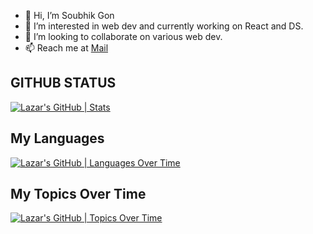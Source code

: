 - 👋 Hi, I’m Soubhik Gon
- 👀 I’m interested in web dev  and currently working on React and DS.
- 💞️ I’m looking to collaborate on various web dev.
- 📫 Reach me at <a href=" b422056@iiit-bh.ac.in " >Mail</a>

## GITHUB STATUS

[![Lazar's GitHub | Stats](https://stats.quine.sh/mogulcoder26/github?theme=light)](https://quine.sh)  

## My Languages

[![Lazar's GitHub | Languages Over Time](https://stats.quine.sh/mogulcoder26/languages-over-time?theme=dark)](https://quine.sh)

## My Topics Over Time

[![Lazar's GitHub | Topics Over Time](https://stats.quine.sh/mogulcoder26/topics-over-time?theme=dark)](https://quine.sh)
